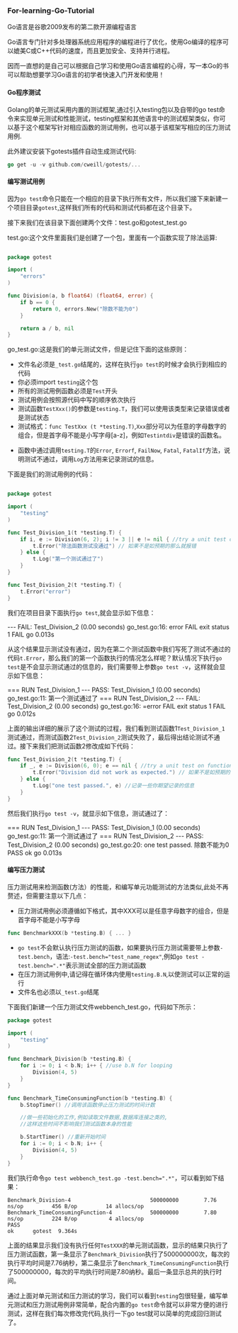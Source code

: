 ### For-learning-Go-Tutorial
Go语言是谷歌2009发布的第二款开源编程语言

Go语言专门针对多处理器系统应用程序的编程进行了优化，使用Go编译的程序可以媲美C或C++代码的速度，而且更加安全、支持并行进程。

因而一直想的是自己可以根据自己学习和使用Go语言编程的心得，写一本Go的书可以帮助想要学习Go语言的初学者快速入门开发和使用！

#### Go程序测试

Golang的单元测试采用内置的测试框架,通过引入testing包以及自带的go test命令来实现单元测试和性能测试，testing框架和其他语言中的测试框架类似，你可以基于这个框架写针对相应函数的测试用例，也可以基于该框架写相应的压力测试用例.

此外建议安装下gotests插件自动生成测试代码:

```go
go get -u -v github.com/cweill/gotests/...
```
#### 编写测试用例

因为`go test`命令只能在一个相应的目录下执行所有文件，所以我们接下来新建一个项目目录`gotest`,这样我们所有的代码和测试代码都在这个目录下。

接下来我们在该目录下面创建两个文件：test.go和gotest_test.go

test.go:这个文件里面我们是创建了一个包，里面有一个函数实现了除法运算:

```Go

package gotest

import (
	"errors"
)

func Division(a, b float64) (float64, error) {
	if b == 0 {
		return 0, errors.New("除数不能为0")
	}

	return a / b, nil
}

```

go_test.go:这是我们的单元测试文件，但是记住下面的这些原则：

* 文件名必须是`_test.go`结尾的，这样在执行`go test`的时候才会执行到相应的代码
* 你必须import `testing`这个包
* 所有的测试用例函数必须是`Test`开头
* 测试用例会按照源代码中写的顺序依次执行
* 测试函数`TestXxx()`的参数是`testing.T`，我们可以使用该类型来记录错误或者是测试状态
* 测试格式：`func TestXxx (t *testing.T)`,`Xxx`部分可以为任意的字母数字的组合，但是首字母不能是小写字母[a-z]，例如`Testintdiv`是错误的函数名。
- 函数中通过调用`testing.T`的`Error`, `Errorf`, `FailNow`, `Fatal`, `FatalIf`方法，说明测试不通过，调用`Log`方法用来记录测试的信息。
	
下面是我们的测试用例的代码：
	
```Go

package gotest

import (
	"testing"
)

func Test_Division_1(t *testing.T) {
	if i, e := Division(6, 2); i != 3 || e != nil { //try a unit test on function
		t.Error("除法函数测试没通过") // 如果不是如预期的那么就报错
	} else {
		t.Log("第一个测试通过了") 
	}
}

func Test_Division_2(t *testing.T) {
	t.Error("error")
}

```

我们在项目目录下面执行`go test`,就会显示如下信息：

--- FAIL: Test_Division_2 (0.00 seconds)
	go_test.go:16: error
FAIL
exit status 1
FAIL	go	0.013s

从这个结果显示测试没有通过，因为在第二个测试函数中我们写死了测试不通过的代码`t.Error`，那么我们的第一个函数执行的情况怎么样呢？默认情况下执行`go test`是不会显示测试通过的信息的，我们需要带上参数`go test -v`，这样就会显示如下信息：

=== RUN Test_Division_1
--- PASS: Test_Division_1 (0.00 seconds)
	go_test.go:11: 第一个测试通过了
=== RUN Test_Division_2
--- FAIL: Test_Division_2 (0.00 seconds)
	go_test.go:16: =error
FAIL
exit status 1
FAIL	go	0.012s

上面的输出详细的展示了这个测试的过程，我们看到测试函数1`Test_Division_1`测试通过，而测试函数2`Test_Division_2`测试失败了，最后得出结论测试不通过。接下来我们把测试函数2修改成如下代码：

```go
func Test_Division_2(t *testing.T) {
	if _, e := Division(6, 0); e == nil { //try a unit test on function
		t.Error("Division did not work as expected.") // 如果不是如预期的那么就报错
	} else {
		t.Log("one test passed.", e) //记录一些你期望记录的信息
	}
}	
```

然后我们执行`go test -v`，就显示如下信息，测试通过了：

=== RUN Test_Division_1
--- PASS: Test_Division_1 (0.00 seconds)
	go_test.go:11: 第一个测试通过了
=== RUN Test_Division_2
--- PASS: Test_Division_2 (0.00 seconds)
	go_test.go:20: one test passed. 除数不能为0
PASS
ok  	go	0.013s

#### 编写压力测试
压力测试用来检测函数(方法）的性能，和编写单元功能测试的方法类似,此处不再赘述，但需要注意以下几点：

* 压力测试用例必须遵循如下格式，其中XXX可以是任意字母数字的组合，但是首字母不能是小写字母

```go
func BenchmarkXXX(b *testing.B) { ... }
```

* `go test`不会默认执行压力测试的函数，如果要执行压力测试需要带上参数`-test.bench`，语法:`-test.bench="test_name_regex"`,例如`go test -test.bench=".*"`表示测试全部的压力测试函数
* 在压力测试用例中,请记得在循环体内使用`testing.B.N`,以使测试可以正常的运行
* 文件名也必须以`_test.go`结尾

下面我们新建一个压力测试文件webbench_test.go，代码如下所示：

```go
package gotest

import (
	"testing"
)

func Benchmark_Division(b *testing.B) {
	for i := 0; i < b.N; i++ { //use b.N for looping 
		Division(4, 5)
	}
}

func Benchmark_TimeConsumingFunction(b *testing.B) {
	b.StopTimer() //调用该函数停止压力测试的时间计数

	//做一些初始化的工作,例如读取文件数据,数据库连接之类的,
	//这样这些时间不影响我们测试函数本身的性能

	b.StartTimer() //重新开始时间
	for i := 0; i < b.N; i++ {
		Division(4, 5)
	}
}

```

我们执行命令`go test webbench_test.go -test.bench=".*"`，可以看到如下结果：
```
Benchmark_Division-4   	                     500000000	      7.76 ns/op	     456 B/op	      14 allocs/op
Benchmark_TimeConsumingFunction-4            500000000	      7.80 ns/op	     224 B/op	       4 allocs/op
PASS
ok  	gotest	9.364s
```

上面的结果显示我们没有执行任何`TestXXX`的单元测试函数，显示的结果只执行了压力测试函数，第一条显示了`Benchmark_Division`执行了500000000次，每次的执行平均时间是7.76纳秒，第二条显示了`Benchmark_TimeConsumingFunction`执行了500000000，每次的平均执行时间是7.80纳秒。最后一条显示总共的执行时间。

通过上面对单元测试和压力测试的学习，我们可以看到`testing`包很轻量，编写单元测试和压力测试用例非常简单，配合内置的`go test`命令就可以非常方便的进行测试，这样在我们每次修改完代码,执行一下go test就可以简单的完成回归测试了。
